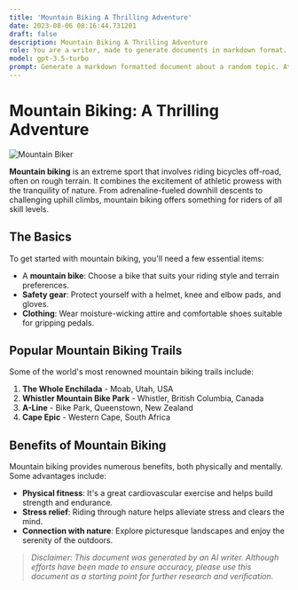 ```yaml
---
title: 'Mountain Biking A Thrilling Adventure'
date: 2023-08-06 08:16:44.731201
draft: false
description: Mountain Biking A Thrilling Adventure
role: You are a writer, made to generate documents in markdown format. It is very important that all of the documents you generate are in valid markdown format.
model: gpt-3.5-turbo
prompt: Generate a markdown formatted document about a random topic. At the bottom, include a disclaimer explaining that the document was generated by you. The first line of the document should be the title. Make sure that the entire document is in proper markdown format, using a mix of various tags to make the document visually appealing.
---
```


# Mountain Biking: A Thrilling Adventure

![Mountain Biker](https://example.com/mountain-biker.jpg)

**Mountain biking** is an extreme sport that involves riding bicycles off-road, often on rough terrain. It combines the excitement of athletic prowess with the tranquility of nature. From adrenaline-fueled downhill descents to challenging uphill climbs, mountain biking offers something for riders of all skill levels.

## The Basics

To get started with mountain biking, you'll need a few essential items:

- A **mountain bike**: Choose a bike that suits your riding style and terrain preferences.
- **Safety gear**: Protect yourself with a helmet, knee and elbow pads, and gloves.
- **Clothing**: Wear moisture-wicking attire and comfortable shoes suitable for gripping pedals.

## Popular Mountain Biking Trails

Some of the world's most renowned mountain biking trails include:

1. **The Whole Enchilada** - Moab, Utah, USA
2. **Whistler Mountain Bike Park** - Whistler, British Columbia, Canada
3. **A-Line** - Bike Park, Queenstown, New Zealand
4. **Cape Epic** - Western Cape, South Africa

## Benefits of Mountain Biking

Mountain biking provides numerous benefits, both physically and mentally. Some advantages include:

- **Physical fitness**: It's a great cardiovascular exercise and helps build strength and endurance.
- **Stress relief**: Riding through nature helps alleviate stress and clears the mind.
- **Connection with nature**: Explore picturesque landscapes and enjoy the serenity of the outdoors.

> *Disclaimer: This document was generated by an AI writer. Although efforts have been made to ensure accuracy, please use this document as a starting point for further research and verification.*